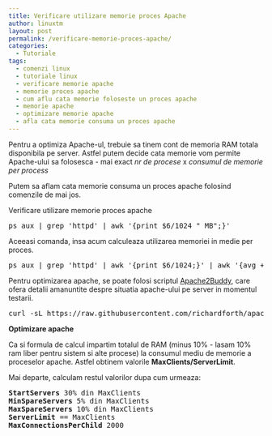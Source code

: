 ```yaml
---
title: Verificare utilizare memorie proces Apache
author: linuxtm
layout: post
permalink: /verificare-memorie-proces-apache/
categories:
  - Tutoriale
tags:
  - comenzi linux
  - tutoriale linux
  - verificare memorie apache
  - memorie proces apache
  - cum aflu cata memorie foloseste un proces apache
  - memorie apache
  - optimizare memorie apache
  - afla cata memorie consuma un proces apache
---
```


Pentru a optimiza Apache-ul, trebuie sa tinem cont de memoria RAM totala disponibila pe server.
Astfel putem decide cata memorie vom permite Apache-ului sa folosesca - mai exact <i>nr de procese</i> x <i>consumul de memorie per process</i>

Putem sa aflam cata memorie consuma un proces apache folosind comenzile de mai jos.

Verificare utilizare memorie proces apache
<pre>
ps aux | grep 'httpd' | awk '{print $6/1024 " MB";}'
</pre>

Aceeasi comanda, insa acum calculeaza utilizarea memoriei in medie per proces.
<pre>
ps aux | grep 'httpd' | awk '{print $6/1024;}' | awk '{avg += ($1 - avg) / NR;} END {print avg " MB";}'
</pre>

Pentru optimizarea apache, se poate folosi scriptul <a href="https://github.com/richardforth/apache2buddy/blob/master/README.md">Apache2Buddy</a>, care ofera detalii amanuntite despre situatia apache-ului pe server in momentul testarii.
<pre>
curl -sL https://raw.githubusercontent.com/richardforth/apache2buddy/master/apache2buddy.pl | perl
</pre>

<strong>Optimizare apache</strong>

Ca si formula de calcul impartim totalul de RAM (minus 10% - lasam 10% ram liber pentru sistem si alte procese) la consumul mediu de memorie a proceselor apache. Astfel obtinem valorile <strong>MaxClients/ServerLimit</strong>.

Mai departe, calculam restul valorilor dupa cum urmeaza:
<pre>
<strong>StartServers</strong> 30% din MaxClients
<strong>MinSpareServers</strong> 5% din MaxClients
<strong>MaxSpareServers</strong> 10% din MaxClients
<strong>ServerLimit</strong> == MaxClients
<strong>MaxConnectionsPerChild</strong> 2000
</pre>
